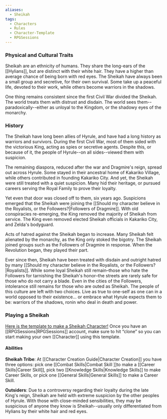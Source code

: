 ```yaml
---
aliases:
  - Sheikah
tags:
  - Characters
  - Rules
  - Character-Template
  - RPGSessions
---
```

### Physical and Cultural Traits
Sheikah are an ethnicity of humans. They share the long-ears of the [[Hylians]], but are distinct with their white hair. They have a higher than average chance of being born with red eyes. The Sheikah have always been a small group and secretive, for their own survival. Some take up a peaceful life, devoted to their work, while others become warriors in the shadows.

One thing remains consistent since the first Civil War divided the Sheikah. The world treats them with distrust and disdain. The world sees them--paradoxically--either as unloyal to the Kingdom, or the shadowy eyes of the monarchy.

### History
The Sheikah have long been allies of Hyrule, and have had a long history as warriors and survivors. During the first Civil War, most of them sided with the victorious King, acting as spies or secretive agents. Despite this, or because of it, the people of Hyrule--on all sides--viewed them with suspicion.

The remaining diaspora, reduced after the war and Dragmire's reign, spread out across Hyrule. Some stayed in their ancestral home of Kakariko Village, while others contributed in founding Kakariko City. And yet, the Sheikah were still treated with a quiet suspicion. Many hid their heritage, or pursued careers serving the Royal Family to prove their loyalty.

Yet even that door was closed off to them, six years ago. Suspicions emerged that the Sheikah were joining the [[Should my character believe in the Royalists, or the Followers?|Followers of Dragmire]]. With old conspiracies re-emerging, the King removed the majority of Sheikah from service. The King even removed elected Sheikah officials in Kakariko City, and Zelda's bodyguard.

Acts of hatred against the Sheikah began to increase. Many Sheikah felt alienated by the monarchy, as the King only stoked the bigotry. The Sheikah joined groups such as the Followers of Dragmire in response. When the Revolution began, they played their part.

Ever since then, Sheikah have been treated with disdain and outright hatred by many [[Should my character believe in the Royalists, or the Followers?|Royalists]]. While some loyal Sheikah still remain–those who hate the Followers for tarnishing the Sheikah's honor–the streets are rarely safe for those who do not carry a blade. Even in the cities of the Followers, intolerance still remains for those who are outed as Sheikah. The people of this culture are left with two choices. Live as true to one-self as one can in a world opposed to their existence... or embrace what Hyrule expects them to be: warriors of the shadows, ronin who deal in death and power.





### Playing a Sheikah
[Here is the template to make a Sheikah Character!](https://app.rpgsessions.com/char/nds/6424fb8dc1a8f5a7fd1a6797) Once you have an [[RPGSessions|RPGSessions]] account, make sure to hit “clone” so you can start making your own [[Character]] using this template.

#### Abilities
**Sheikah Tribe**: At [[Character Creation Guide|Character Creation]] you have three options: pick one [[Combat Skills|Combat Skill ]]to make a [[Career Skills|Career Skill]], pick two [[Knowledge Skills|Knowledge Skills]] to make Career Skills, or pick one [[General Skills|General Skills]] to make a Career Skill.

**Outsiders**: Due to a controversy regarding their loyalty during the late King's reign, Sheikah are held with extreme suspicion by the other peoples of Hyrule. With those with close-minded sensibilities, they may be suspicious of anyone they know is Sheikah--usually only differentiated from Hylians by their white hair and red eyes.

